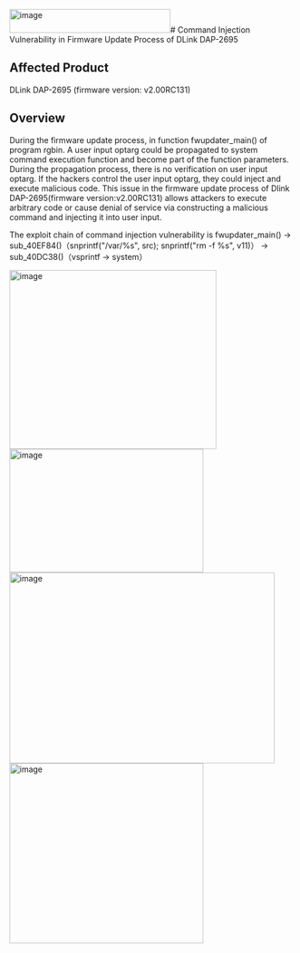 <img width="284" height="42" alt="image" src="https://github.com/user-attachments/assets/58b848fc-07e7-413b-a9e3-8d6ae69f6a09" /># Command Injection Vulnerability in Firmware Update Process of DLink DAP-2695

## Affected Product
DLink DAP-2695 (firmware version: v2.00RC131)

## Overview
During the firmware update process, in function fwupdater_main()  of program rgbin. A user input optarg could be propagated to system command execution function  and become part of the function parameters. During the propagation process, there is no verification on  user input optarg. If the hackers control the user input optarg, they could inject and execute malicious code. This issue in the firmware update process of Dlink DAP-2695(firmware version:v2.00RC131) allows attackers to execute arbitrary code or cause denial of service via constructing a malicious command and injecting it into user input.

The exploit chain of command injection vulnerability is fwupdater_main() → sub_40EF84()（snprintf("/var/%s", src); snprintf("rm -f %s", v11)） → sub_40DC38()（vsprintf -> system）

<img width="365" height="316" alt="image" src="https://github.com/user-attachments/assets/a0d52482-f9eb-4584-8940-0e99e85669bc" />\
<img width="342" height="218" alt="image" src="https://github.com/user-attachments/assets/b809594d-1e55-44d7-b8c8-ca0793bd4457" />\
<img width="468" height="337" alt="image" src="https://github.com/user-attachments/assets/ca1d5715-aa13-45c3-a3f2-973a3c419c88" />\
<img width="342" height="318" alt="image" src="https://github.com/user-attachments/assets/bff51189-10c8-401c-ba72-84cbad9f29bd" />



